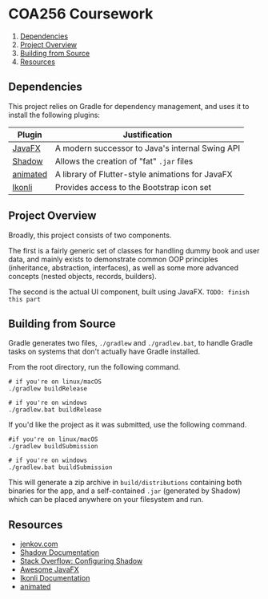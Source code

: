 # COA256 Coursework

1. [Dependencies](#Dependencies)
2. [Project Overview](#project-overview)
3. [Building from Source](#building-from-source)
4. [Resources](#resources)

## Dependencies
This project relies on Gradle for dependency management, 
and uses it to install the following plugins:

| Plugin                                            | Justification                                    |
|---------------------------------------------------|--------------------------------------------------|
| [JavaFX](https://openjfx.io/)                     | A modern successor to Java's internal Swing API  |
| [Shadow](https://github.com/johnrengelman/shadow) | Allows the creation of "fat" `.jar` files        |
| [animated](https://github.com/iAmGio/animated)    | A library of Flutter-style animations for JavaFX |
| [Ikonli](https://github.com/kordamp/ikonli)       | Provides access to the Bootstrap icon set        |

## Project Overview
Broadly, this project consists of two components.

The first is a fairly generic set of classes for handling
dummy book and user data, and mainly exists to demonstrate
common OOP principles (inheritance, abstraction, interfaces),
as well as some more advanced concepts (nested objects, 
records, builders).

The second is the actual UI component, built using JavaFX. 
`TODO: finish this part`

## Building from Source
Gradle generates two files, `./gradlew` and `./gradlew.bat`,
to handle Gradle tasks on systems that don't actually have
Gradle installed.

From the root directory, run the following command.
```shell
# if you're on linux/macOS
./gradlew buildRelease

# if you're on windows
./gradlew.bat buildRelease
```



If you'd like the project as it was submitted,
use the following command.

```shell
#if you're on linux/macOS
./gradlew buildSubmission

# if you're on windows
./gradlew.bat buildSubmission
```
This will generate a zip archive in `build/distributions`
containing both binaries for the app, and a self-contained
`.jar` (generated by Shadow) which can be placed anywhere
on your filesystem and run.

## Resources
- [jenkov.com](https://jenkov.com/tutorials/javafx/index.html)
- [Shadow Documentation](https://imperceptiblethoughts.com/shadow/)
- [Stack Overflow: Configuring Shadow](https://stackoverflow.com/a/70864141)
- [Awesome JavaFX](https://github.com/mhrimaz/AwesomeJavaFX)
- [Ikonli Documentation](https://kordamp.org/ikonli/#_introduction)
- [animated](https://github.com/iAmGio/animated)